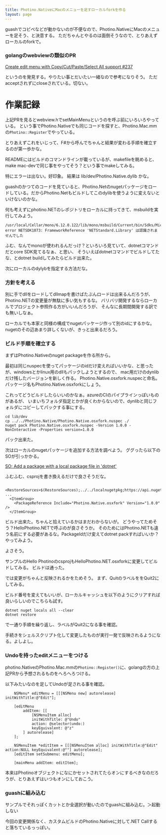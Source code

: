```yaml
---
title: Photino.NativeにMacのメニューを足すローカルforkを作る
layout: page
---
```

guashでコピペなどが動かないのが不便なので、Photino.NativeにMacのメニューを足そう、と決意する。
ただちゃんとやるのは面倒そうなので、とりあえずローカルのforkで。

### golangのwebviewの類似のPR

[Create edit menu with Copy/Cut/Paste/Select All support #237](https://github.com/webview/webview/pull/237)

というのを発見する。やりたい事とだいたい一緒なので参考になりそう。
ただacceptされずにcloseされている。切ない。

# 作業記録

上記PRを見るとwebview.hでsetMainMenuというのを呼ぶ前にいろいろやっている。
という事でPhotino.Nativeでも同じコードを探すと、Photino.Mac.mmの`Photino::Register`でやっている。

とりあえずこれをいじって、F#から呼んでちゃんと結果が変わる手順を確立するのが第一歩かな。

READMEにはビルドのコマンドラインが載っているが、makefileを眺めると、make mac-devで同じ事をやってそう？という事でmakeしてみる。

特にエラーは出ない。好印象。
結果は lib/dev/Photino.Native.dylib かな。

guashのかつてのコードを見ていると、Photino.Netのnugetパッケージをロードしている。だからPhotino.Netもビルドしてこのdylibを使うように変えないといけないのかな。

何も考えずにphotino.NETのレポジトリをローカルに持ってきて、msbuildを実行してみよう。

```
/usr/local/Cellar/mono/6.12.0.122/lib/mono/msbuild/Current/bin/Sdks/Microsoft.NET.Sdk/targets/Microsoft.NET.Sdk.FrameworkReferenceResolution.targets(283,5): error NETSDK1073: FrameworkReference 'NETStandard.Library' は認識されませんでした
```

ふむ、なんでmonoが使われるんだっけ？といろいろ見ていて、dotnetコマンドだとcore SDK見てるなぁ、と思い、
そういえばdotnetコマンドでビルドしてたな、とdotnet buildしてみたらビルド出来た。

次にローカルのdylybを指定する方法だな。

### 方針を考える

別に手でdllをロードしてdllmapを書けばたぶんロードは出来るんだろうが、Photino.NETの変更量が無駄に多い気もするな。
バリバリ開発するならローカルでプロジェクト参照作る方がいいんだろうが、
そんなに長期間開発する訳でも無いしなぁ。

ローカルでも本家と同様の構成でnugetパッケージ作って別のidにするかな。
nugetのその辺あまり詳しくないが、きっと出来るだろう。


### ビルド手順を確立する

まずはPhotino.Nativeのnuget packageを作る所から。

最初は同じnuspecを使ってパッケージのidだけ変えればいいかな、と思ったが、windowsとかlinux用のdllもパックしようとするので、
mac用だけのdynlibだけ残したバージョンを新しく作る。
Photino.Native.osxfork.nuspecと命名。パッケージ名もPhotino.Native.osxforkにしょう。

これってどうビルドしたらいいのかなぁ。azureのCIのパイプラインっぽいものがあるが、
いまいちフォルダ指定とかが良くわからないので、dynlibと同じフォルダにコピーしてパックする事にする。

```
cd lib/dev
cp ../../Photino.Native/Photino.Native.osxfork.nuspec ./
nuget pack Photino.Native.osxfork.nuspec -Version 1.0.0 -NonInteractive -Properties version=1.0.0
```

パック出来た。

次はローカルのnugetパッケージを追加する方法を調べよう。
ググったら以下のSOが引っかかる。

[SO: Add a package with a local package file in 'dotnet'](https://stackoverflow.com/questions/43400069/add-a-package-with-a-local-package-file-in-dotnet)

ふむふむ、csprojを書き換えるだけで良さそうだな。


```
   <RestoreSources>$(RestoreSources);../../localnugetpkg;https://api.nuget.org/v3/index.json</RestoreSources>
...
  <ItemGroup>
    <PackageReference Include="Photino.Native.osxfork" Version="1.0.0" />
  </ItemGroup>

```

ビルド出来た。ちゃんと拾えているかはまだわからないが。
どうやってためそう？HelloPhotino.NETで呼ぶのが良さそうか。
そのためにはPhotino.NETも違う名前にする必要があるな。PackageIdだけ変えてdotnet packすればいいか？やってみよう。

よさそう。

サンプルのHello PhotinoのcsprojもHelloPhotino.NET.osxforkに変更してビルドしてみる。
ビルドは通った。

では変更がちゃんと反映されるかをためそう。
まず、QuitのラベルををQuit2にしてみる。

ビルド番号を変えてもいいが、ローカルキャッシュを以下のようにクリアすれば良いらしいのでこちらも試す。

```
dotnet nuget locals all --clear
dotnet restore
```

で一通り手順を繰り返し、ラベルがQuit2になる事を確認。

手続きをシェルスクリプト化して変更したものが実行一発で反映されるようになる。よしよし。

### Undoを持ったeditメニューをつける

photino.NativeのPhotino.Mac.mmの`Photino::Register()`に、golangの方の上記PRから予想されるものをへろへろつける。

以下みたいなのを足してUndoが足される事を確認。

```
    NSMenu* editMenu = [[[NSMenu new] autorelease] initWithTitle:@"Edit"];

    [editMenu 
        addItem: [[
            [NSMenuItem alloc]
            initWithTitle: @"Undo"
            action: @selector(undo:)
            keyEquivalent: @"z"
        ] autorelease]
    ];

    NSMenuItem *editItem = [[[NSMenuItem alloc] initWithTitle:@"Edit" action:NULL keyEquivalent:@""] autorelease];
    [editItem setSubmenu: editMenu];

    [mainMenu addItem: editItem];
```

本来はPhotinoオブジェクトになにかセットされてたらオンにするべきなのだろうが、とりあえずはいつもオンにしておこう。


### guashに組み込む

サンプルでそれっぽくカットとか全選択が動いたのでguashに組み込む。＞起動しない

今回の変更関係なく、カスタムビルドのPhotino.Nativeに対して.NET Callすると落ちているっっぽい。